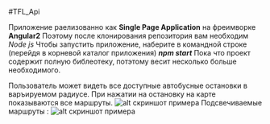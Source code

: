 #TFL_Api

Приложение раелизованно как **Single Page Application** на фреимворке **Angular2**
Поэтому после клонирования репозитория вам необходим *Node js*
Чтобы запустить приложение, наберите в командной строке (перейдя в корневой каталог приложения) ***npm start***
Пока что проект содержит полную библеотеку, потэтому весит несколько больше необходимого.

Пользователь может видеть все доступные автобусные остановки в варъируемом радиусе. При нажатии на остановку на карте показываются все маршруты.
![alt скриншот примера](https://pp.vk.me/c637730/v637730180/1ae1d/M5lAFNM4Lrc.jpg)
Подсвечиваемые маршруты :
![alt скриншот примера](https://pp.vk.me/c637730/v637730180/1ae27/fAORw-TiT1Q.jpg)
